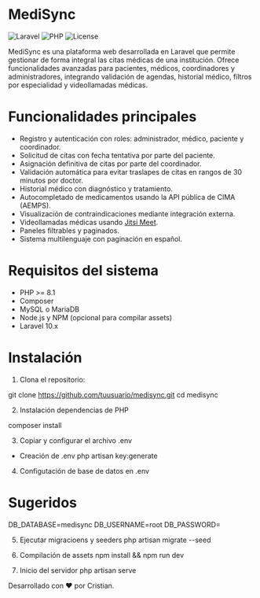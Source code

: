 # MediSync

![Laravel](https://img.shields.io/badge/Laravel-10.x-red)
![PHP](https://img.shields.io/badge/PHP-8.1+-blue)
![License](https://img.shields.io/badge/license-MIT-green)

MediSync es una plataforma web desarrollada en Laravel que permite gestionar de forma integral las citas médicas de una institución. Ofrece funcionalidades avanzadas para pacientes, médicos, coordinadores y administradores, integrando validación de agendas, historial médico, filtros por especialidad y videollamadas médicas.

# Funcionalidades principales

- Registro y autenticación con roles: administrador, médico, paciente y coordinador.
- Solicitud de citas con fecha tentativa por parte del paciente.
- Asignación definitiva de citas por parte del coordinador.
- Validación automática para evitar traslapes de citas en rangos de 30 minutos por doctor.
- Historial médico con diagnóstico y tratamiento.
- Autocompletado de medicamentos usando la API pública de CIMA (AEMPS).
- Visualización de contraindicaciones mediante integración externa.
- Videollamadas médicas usando [Jitsi Meet](https://jitsi.org/).
- Paneles filtrables y paginados.
- Sistema multilenguaje con paginación en español.

# Requisitos del sistema

- PHP >= 8.1
- Composer
- MySQL o MariaDB
- Node.js y NPM (opcional para compilar assets)
- Laravel 10.x

# Instalación

1. Clona el repositorio:

git clone https://github.com/tuusuario/medisync.git
cd medisync

2. Instalación dependencias de PHP

composer install

3. Copiar y configurar el archivo .env
- Creación de .env
php artisan key:generate

4. Configutación de base de datos en .env

# Sugeridos

DB_DATABASE=medisync
DB_USERNAME=root
DB_PASSWORD=

5. Ejecutar migracioens y seeders
php artisan migrate --seed

6. Compilación de assets
npm install && npm run dev

7. Inicio del servidor
php artisan serve

Desarrollado con ❤️ por Cristian.

